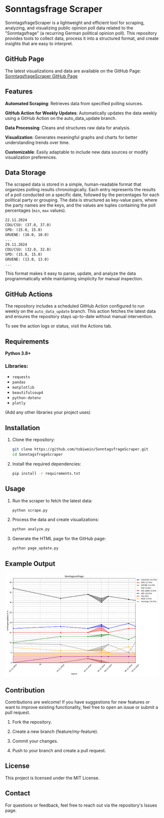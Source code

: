 # Sonntagsfrage Scraper

SonntagsfrageScraper is a lightweight and efficient tool for scraping, analyzing, and visualizing public opinion poll data related to the "Sonntagsfrage" (a recurring German political opinion poll). This repository provides tools to collect data, process it into a structured format, and create insights that are easy to interpret.

## GitHub Page

The latest visualizations and data are available on the GitHub Page:
[SonntagsfrageScraper GitHub Page](https://tobiwein.github.io/SonntagsfrageScraper/)

## Features

**Automated Scraping**: Retrieves data from specified polling sources.

**GitHub Action for Weekly Updates**: Automatically updates the data weekly using a GitHub Action on the auto_data_update branch.

**Data Processing**: Cleans and structures raw data for analysis.

**Visualization**: Generates meaningful graphs and charts for better understanding trends over time.

**Customizable**: Easily adaptable to include new data sources or modify visualization preferences.

## Data Storage

The scraped data is stored in a simple, human-readable format that organizes polling results chronologically. Each entry represents the results of a poll conducted on a specific date, followed by the percentages for each political party or grouping. The data is structured as key-value pairs, where the party names are the keys, and the values are tuples containing the poll percentages (`min`, `max` values).

```
22.11.2024
CDU/CSU: (37.0, 37.0)
SPD: (15.0, 15.0)
GRUENE: (10.0, 10.0)
...
29.11.2024
CDU/CSU: (32.0, 32.0)
SPD: (15.0, 15.0)
GRUENE: (13.0, 13.0)
...
```

This format makes it easy to parse, update, and analyze the data programmatically while maintaining simplicity for manual inspection.

## GitHub Actions

The repository includes a scheduled GitHub Action configured to run weekly on the `auto_data_update` branch. This action fetches the latest data and ensures the repository stays up-to-date without manual intervention.

To see the action logs or status, visit the Actions tab.

## Requirements

**Python 3.8+**

### Libraries:

- `requests`
- `pandas`
- `matplotlib`
- `beautifulsoup4`
- `python-dotenv`
- `plotly`

(Add any other libraries your project uses)

## Installation

1. Clone the repository:
    ```sh
    git clone https://github.com/tobiwein/SonntagsfrageScraper.git
    cd SonntagsfrageScraper
    ```

2. Install the required dependencies:
    ```sh
    pip install -r requirements.txt
    ```

## Usage

1. Run the scraper to fetch the latest data:
    ```sh
    python scrape.py
    ```

2. Process the data and create visualizations:
    ```sh
    python analyze.py
    ```

3. Generate the HTML page for the GitHub page:
    ```sh
    python page_update.py
    ```

## Example Output

![Example Output](images/readme_example_output.png)

## Contribution

Contributions are welcome! If you have suggestions for new features or want to improve existing functionality, feel free to open an issue or submit a pull request.

1. Fork the repository.

2. Create a new branch (feature/my-feature).

3. Commit your changes.

4. Push to your branch and create a pull request.

## License

This project is licensed under the MIT License.

## Contact

For questions or feedback, feel free to reach out via the repository's Issues page.
